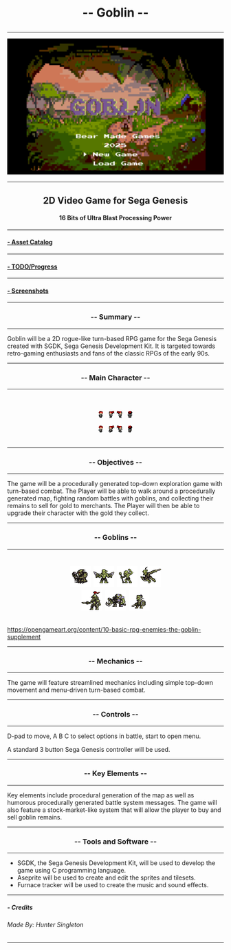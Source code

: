 
<h1 align = center>

 -- Goblin --

</h1>


----


![alt](./screenshots/goblintitle.png)


----
<h2 align = center>
  2D Video Game for Sega Genesis<br>
 </h2>
 <h4 align = center>
  16 Bits of Ultra Blast Processing Power
</h4>

----

#### [- Asset Catalog](AssetCatalogue.md)



----
#### [- TODO/Progress](TODO.md)

----
#### [- Screenshots](screenshots.md)
----

<h3 align = center>

 -- Summary --

</h3>

----

Goblin will be a 2D rogue-like turn-based RPG game for the Sega Genesis created with SGDK, 
Sega Genesis Development Kit. It is targeted towards retro-gaming enthusiasts
and fans of the classic RPGs of the early 90s.

----
<h3 align = center>

-- Main Character -- 

</h3>

-----
<h1 align = center>

 ![alt](./chara_gifs/row_0.gif) ![alt](./chara_gifs/row_1.gif) ![alt](./chara_gifs/row_2.gif) ![alt](./chara_gifs/row_3.gif)
 <br>
  ![alt](./chara_gifs/row_4.gif) ![alt](./chara_gifs/row_5.gif) ![alt](./chara_gifs/row_6.gif) ![alt](./chara_gifs/row_7.gif)

</h1>

----
<h3 align = center> 

-- Objectives --

</h3>

----

The game will be a procedurally generated top-down exploration game with turn-based combat. 
The Player will be able to walk around a procedurally generated map, fighting random 
battles with goblins, and collecting their remains to sell for gold to merchants.
The Player will then be able to upgrade their character with the gold they collect.

----

<h3 align = center>

-- Goblins -- 

</h3>

----

<h1 align = center>

![alt](./goblins/row_0.gif)   ![alt](./goblins/row_1.gif)  ![alt](./goblins/row_2.gif) ![alt](./goblins/row_3.gif) 
<br>
![alt](./goblins/row_4.gif)  ![alt](./goblins/row_5.gif)  ![alt](./goblins/row_6.gif) 

</h1>



https://opengameart.org/content/10-basic-rpg-enemies-the-goblin-supplement

----


<h3 align = center>

 -- Mechanics --
 
 </h3>

----

The game will feature streamlined mechanics including simple 
top-down movement and menu-driven turn-based combat.


----

<h3 align = center>

 -- Controls --

 </h3>

----
D-pad to move, A B C to select options in battle, start to open menu.

A standard 3 button Sega Genesis controller will be used. 

----



<h3 align = center>
 -- Key Elements --
</h3>

----

Key elements include procedural generation of the map as well as humorous 
procedurally generated battle system messages. The game  will also feature
a stock-market-like system that will allow the player to buy and sell goblin 
remains.

----


<h3 align = center>
-- Tools and Software --
</h3>

----
- SGDK, the Sega Genesis Development Kit, will be used to develop the game using C programming language.
- Aseprite will be used to create and edit the sprites and tilesets.
- Furnace tracker will be used to create the music and sound effects.

----    




##### - Credits

###### Made By: Hunter Singleton

----
